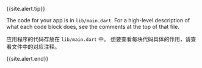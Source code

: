 {{site.alert.tip}}

  The code for your app is in `lib/main.dart`.
  For a high-level description of what each code block does,
  see the comments at the top of that file.

  应用程序的代码存放在 `lib/main.dart` 中。
  想要查看每块代码具体的作用，请查看文件中的对应注释。

{{site.alert.end}}
